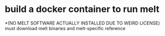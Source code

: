 # build a docker container to run melt

 *(NO MELT SOFTWARE ACTUALLY INSTALLED DUE TO WEIRD LICENSE) must download melt binaries and melt-specific reference

